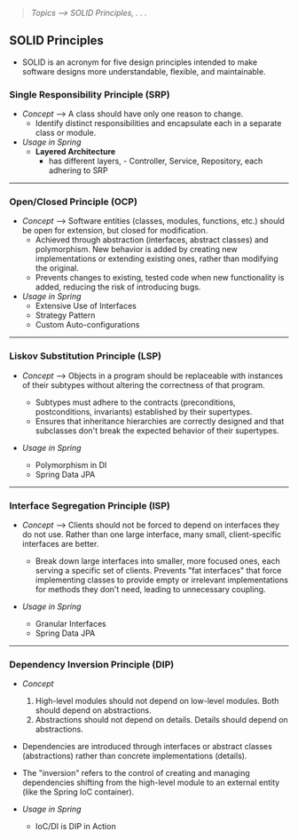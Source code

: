 > *Topics --> SOLID Principles, . . .*

## SOLID Principles
- SOLID is an acronym for five design principles intended to make software designs more understandable, flexible, and maintainable.

### Single Responsibility Principle (SRP)
- *Concept* --> A class should have only one reason to change.
  - Identify distinct responsibilities and encapsulate each in a separate class or module.
- *Usage in Spring*
  - **Layered Architecture**
    - has different layers, - Controller, Service, Repository, each adhering to SRP

---

### Open/Closed Principle (OCP)
- *Concept* --> Software entities (classes, modules, functions, etc.) should be open for extension, but closed for modification.
  - Achieved through abstraction (interfaces, abstract classes) and polymorphism. New behavior is added by creating new implementations or extending existing ones, rather than modifying the original.
  - Prevents changes to existing, tested code when new functionality is added, reducing the risk of introducing bugs.
- *Usage in Spring*
  - Extensive Use of Interfaces
  - Strategy Pattern
  - Custom Auto-configurations

---

### Liskov Substitution Principle (LSP)
- *Concept* --> Objects in a program should be replaceable with instances of their subtypes without altering the correctness of that program.
  - Subtypes must adhere to the contracts (preconditions, postconditions, invariants) established by their supertypes.
  - Ensures that inheritance hierarchies are correctly designed and that subclasses don't break the expected behavior of their supertypes.

- *Usage in Spring*
  - Polymorphism in DI
  - Spring Data JPA

---

### Interface Segregation Principle (ISP)
- *Concept* --> Clients should not be forced to depend on interfaces they do not use. Rather than one large interface, many small, client-specific interfaces are better.
  - Break down large interfaces into smaller, more focused ones, each serving a specific set of clients.
  Prevents "fat interfaces" that force implementing classes to provide empty or irrelevant implementations for methods they don't need, leading to unnecessary coupling.

- *Usage in Spring*
  - Granular Interfaces
  - Spring Data JPA

---

### Dependency Inversion Principle (DIP)
- *Concept*
  1. High-level modules should not depend on low-level modules. Both should depend on abstractions.
  2. Abstractions should not depend on details. Details should depend on abstractions.
- Dependencies are introduced through interfaces or abstract classes (abstractions) rather than concrete implementations (details). 
- The "inversion" refers to the control of creating and managing dependencies shifting from the high-level module to an external entity (like the Spring IoC container).

- *Usage in Spring*
  - IoC/DI is DIP in Action